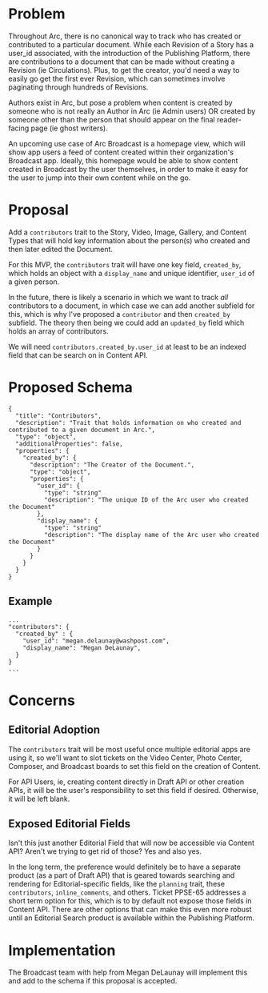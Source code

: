 
# Problem

Throughout Arc, there is no canonical way to track who has created or contributed to a particular document. While each Revision of a Story has a user_id associated, with the introduction of the Publishing Platform, there are contributions to a document that can be made without creating a Revision (ie Circulations). Plus, to get the creator, you'd need a way to easily go get the first ever Revision, which can sometimes involve paginating through hundreds of Revisions.

Authors exist in Arc, but pose a problem when content is created by someone who is not really an Author in Arc (ie Admin users) OR created by someone other than the person that should appear on the final reader-facing page (ie ghost writers).

An upcoming use case of Arc Broadcast is a homepage view, which will show app users a feed of content created within their organization's Broadcast app. Ideally, this homepage would be able to show content created in Broadcast by the user themselves, in order to make it easy for the user to jump into their own content while on the go.

# Proposal

Add a `contributors` trait to the Story, Video, Image, Gallery, and Content Types that will hold key information about the person(s) who created and then later edited the Document.

For this MVP, the `contributors` trait will have one key field, `created_by`, which holds an object with a `display_name` and unique identifier, `user_id` of a given person.

In the future, there is likely a scenario in which we want to track *all* contributors to a document, in which case we can add another subfield for this, which is why I've proposed a `contributor` and then `created_by` subfield. The theory then being we could add an `updated_by` field which holds an array of contributors. 


We will need `contributors.created_by.user_id` at least to be an indexed field that can be search on in Content API.


# Proposed Schema

```
{
  "title": "Contributors",
  "description": "Trait that holds information on who created and contributed to a given document in Arc.",
  "type": "object",
  "additionalProperties": false,
  "properties": {
    "created_by": {
      "description": "The Creator of the Document.",
      "type": "object",
      "properties": {
        "user_id": {
          "type": "string"
          "description": "The unique ID of the Arc user who created the Document"
        },
        "display_name": {
          "type": "string"
          "description": "The display name of the Arc user who created the Document"
        }
      }
    }
  }
}
```

## Example

```
...
"contributors": {
  "created_by" : {
    "user_id": "megan.delaunay@washpost.com",
    "display_name": "Megan DeLaunay",
  }
}
...
```

# Concerns

## Editorial Adoption

The `contributors` trait will be most useful once multiple editorial apps are using it, so we'll want to slot tickets on the Video Center, Photo Center, Composer, and Broadcast boards to set this field on the creation of Content.

For API Users, ie, creating content directly in Draft API or other creation APIs, it will be the user's responsibility to set this field if desired. Otherwise, it will be left blank.

## Exposed Editorial Fields

Isn't this just another Editorial Field that will now be accessible via Content API? Aren't we trying to get rid of those? Yes and also yes.

In the long term, the preference would definitely be to have a separate product (as a part of Draft API) that is geared towards searching and rendering for Editorial-specific fields, like the `planning` trait, these `contributors`, `inline_comments`, and others. Ticket PPSE-65 addresses a short term option for this, which is to by default not expose those fields in Content API. There are other options that can make this even more robust until an Editorial Search product is available within the Publishing Platform.


# Implementation

The Broadcast team with help from Megan DeLaunay will implement this and add to the schema if this proposal is accepted.
